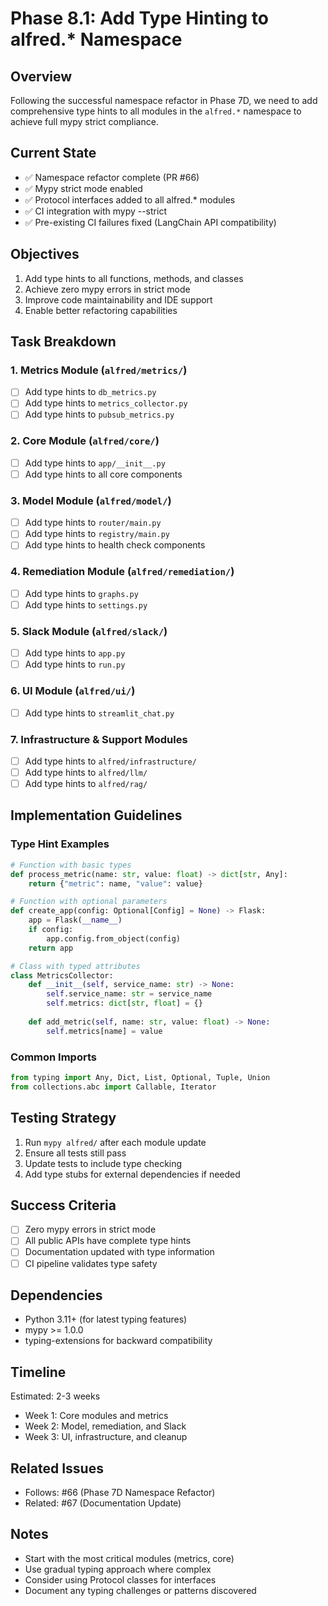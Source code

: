 # Phase 8.1: Add Type Hinting to alfred.* Namespace

## Overview
Following the successful namespace refactor in Phase 7D, we need to add comprehensive type hints to all modules in the `alfred.*` namespace to achieve full mypy strict compliance.

## Current State
- ✅ Namespace refactor complete (PR #66)
- ✅ Mypy strict mode enabled
- ✅ Protocol interfaces added to all alfred.* modules
- ✅ CI integration with mypy --strict
- ✅ Pre-existing CI failures fixed (LangChain API compatibility)

## Objectives
1. Add type hints to all functions, methods, and classes
2. Achieve zero mypy errors in strict mode
3. Improve code maintainability and IDE support
4. Enable better refactoring capabilities

## Task Breakdown

### 1. Metrics Module (`alfred/metrics/`)
- [ ] Add type hints to `db_metrics.py`
- [ ] Add type hints to `metrics_collector.py`
- [ ] Add type hints to `pubsub_metrics.py`

### 2. Core Module (`alfred/core/`)
- [ ] Add type hints to `app/__init__.py`
- [ ] Add type hints to all core components

### 3. Model Module (`alfred/model/`)
- [ ] Add type hints to `router/main.py`
- [ ] Add type hints to `registry/main.py`
- [ ] Add type hints to health check components

### 4. Remediation Module (`alfred/remediation/`)
- [ ] Add type hints to `graphs.py`
- [ ] Add type hints to `settings.py`

### 5. Slack Module (`alfred/slack/`)
- [ ] Add type hints to `app.py`
- [ ] Add type hints to `run.py`

### 6. UI Module (`alfred/ui/`)
- [ ] Add type hints to `streamlit_chat.py`

### 7. Infrastructure & Support Modules
- [ ] Add type hints to `alfred/infrastructure/`
- [ ] Add type hints to `alfred/llm/`
- [ ] Add type hints to `alfred/rag/`

## Implementation Guidelines

### Type Hint Examples
```python
# Function with basic types
def process_metric(name: str, value: float) -> dict[str, Any]:
    return {"metric": name, "value": value}

# Function with optional parameters
def create_app(config: Optional[Config] = None) -> Flask:
    app = Flask(__name__)
    if config:
        app.config.from_object(config)
    return app

# Class with typed attributes
class MetricsCollector:
    def __init__(self, service_name: str) -> None:
        self.service_name: str = service_name
        self.metrics: dict[str, float] = {}
    
    def add_metric(self, name: str, value: float) -> None:
        self.metrics[name] = value
```

### Common Imports
```python
from typing import Any, Dict, List, Optional, Tuple, Union
from collections.abc import Callable, Iterator
```

## Testing Strategy
1. Run `mypy alfred/` after each module update
2. Ensure all tests still pass
3. Update tests to include type checking
4. Add type stubs for external dependencies if needed

## Success Criteria
- [ ] Zero mypy errors in strict mode
- [ ] All public APIs have complete type hints
- [ ] Documentation updated with type information
- [ ] CI pipeline validates type safety

## Dependencies
- Python 3.11+ (for latest typing features)
- mypy >= 1.0.0
- typing-extensions for backward compatibility

## Timeline
Estimated: 2-3 weeks
- Week 1: Core modules and metrics
- Week 2: Model, remediation, and Slack
- Week 3: UI, infrastructure, and cleanup

## Related Issues
- Follows: #66 (Phase 7D Namespace Refactor)
- Related: #67 (Documentation Update)

## Notes
- Start with the most critical modules (metrics, core)
- Use gradual typing approach where complex
- Consider using Protocol classes for interfaces
- Document any typing challenges or patterns discovered
